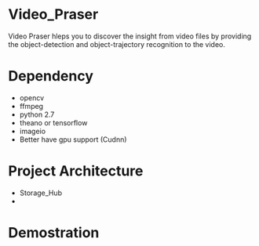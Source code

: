 # Video_Praser
Video Praser hleps you to discover the insight from video files by providing the object-detection and object-trajectory recognition to the video. 

# Dependency
- opencv
- ffmpeg
- python 2.7
- theano or tensorflow 
- imageio
- Better have gpu support (Cudnn)

# Project Architecture 
- Storage_Hub
- 

# Demostration 

